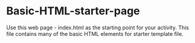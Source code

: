 # Basic-HTML-starter-page
Use this web page  - index.html as the starting point for your activity. This file contains many of the basic HTML elements for starter template file. 
